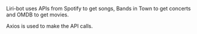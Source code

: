 Liri-bot uses APIs from Spotify to get songs, Bands in Town to get concerts and OMDB to get movies.

Axios is used to make the API calls.
